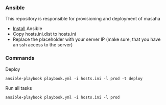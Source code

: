 ### Ansible

This repository is responsible for provisioning and deployment of masaha

* [Install](https://docs.ansible.com/ansible/2.7/installation_guide/intro_installation.html) Ansible
* Copy hosts.ini.dist to hosts.ini
* Replace the placeholder with your server IP (make sure, that you have an ssh access to the server)

### Commands

Deploy

```ansible-playbook playbook.yml -i hosts.ini -l prod -t deploy```

Run all tasks

```ansible-playbook playbook.yml -i hosts.ini -l prod```
